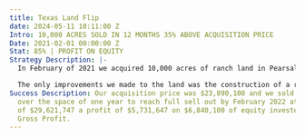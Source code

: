 ```yaml
---
title: Texas Land Flip
date: 2024-05-11 18:11:00 Z
Intro: 10,000 ACRES SOLD IN 12 MONTHS 35% ABOVE ACQUISITION PRICE
Date: 2021-02-01 00:00:00 Z
Stat: 85% | PROFIT ON EQUITY
Strategy Description: |-
  In February of 2021 we acquired 10,000 acres of ranch land in Pearsall Texas, the site was acquired from an old Texan family that had a liquidity issue. We proceeded to carve the 10k acres into 8 smaller parcels for ranch users to purchase from us.

  The only improvements we made to the land was the construction of a road. Our acquisition price was $2,378 per acre and we sold the land on for $3,201 per acre.
Success Description: Our acquisition price was $23,890,100 and we sold the land on
  over the space of one year to reach full sell out by February 2022 at a total price
  of $29,621,747 a profit of $5,731,647 on $6,840,100 of equity invested and an 85%
  Gross Profit.
---
```


